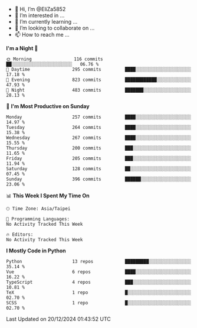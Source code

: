 - 👋 Hi, I’m @EliZa5852
- 👀 I’m interested in ...
- 🌱 I’m currently learning ...
- 💞️ I’m looking to collaborate on ...
- 📫 How to reach me ...

<!--START_SECTION:waka-->
**I'm a Night 🦉** 

```text
🌞 Morning                116 commits         ██░░░░░░░░░░░░░░░░░░░░░░░   06.76 % 
🌆 Daytime                295 commits         ████░░░░░░░░░░░░░░░░░░░░░   17.18 % 
🌃 Evening                823 commits         ████████████░░░░░░░░░░░░░   47.93 % 
🌙 Night                  483 commits         ███████░░░░░░░░░░░░░░░░░░   28.13 % 
```
📅 **I'm Most Productive on Sunday** 

```text
Monday                   257 commits         ████░░░░░░░░░░░░░░░░░░░░░   14.97 % 
Tuesday                  264 commits         ████░░░░░░░░░░░░░░░░░░░░░   15.38 % 
Wednesday                267 commits         ████░░░░░░░░░░░░░░░░░░░░░   15.55 % 
Thursday                 200 commits         ███░░░░░░░░░░░░░░░░░░░░░░   11.65 % 
Friday                   205 commits         ███░░░░░░░░░░░░░░░░░░░░░░   11.94 % 
Saturday                 128 commits         ██░░░░░░░░░░░░░░░░░░░░░░░   07.45 % 
Sunday                   396 commits         ██████░░░░░░░░░░░░░░░░░░░   23.06 % 
```


📊 **This Week I Spent My Time On** 

```text
🕑︎ Time Zone: Asia/Taipei

💬 Programming Languages: 
No Activity Tracked This Week

🔥 Editors: 
No Activity Tracked This Week
```

**I Mostly Code in Python** 

```text
Python                   13 repos            █████████░░░░░░░░░░░░░░░░   35.14 % 
Vue                      6 repos             ████░░░░░░░░░░░░░░░░░░░░░   16.22 % 
TypeScript               4 repos             ███░░░░░░░░░░░░░░░░░░░░░░   10.81 % 
TeX                      1 repo              █░░░░░░░░░░░░░░░░░░░░░░░░   02.70 % 
SCSS                     1 repo              █░░░░░░░░░░░░░░░░░░░░░░░░   02.70 % 
```




 Last Updated on 20/12/2024 01:43:52 UTC
<!--END_SECTION:waka-->
